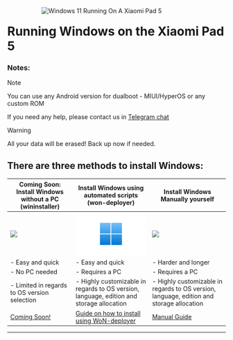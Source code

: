 <img align="right" src="https://raw.githubusercontent.com/erdilS/Port-Windows-11-Xiaomi-Pad-5/main/nabu.png" width="425" alt="Windows 11 Running On A Xiaomi Pad 5">

# Running Windows on the Xiaomi Pad 5

### Notes:
> [!NOTE]
> You can use any Android version for dualboot - MIUI/HyperOS or any custom ROM
>
> If you need any help, please contact us in [Telegram chat](https://t.me/nabuwoa)


> [!Warning]
> All your data will be erased! Back up now if needed.
>

## There are three methods to install Windows:

| **Coming Soon: Install Windows without a PC (wininstaller)**                                                                       | **Install Windows using automated scripts (won-deployer)**                                                 | **Install Windows Manually yourself**                                                                          |
|----------------------------------------------------------------------------------------------------------------|----------------------------------------------------------------------------------------------------------------|----------------------------------------------------------------------------------------------------------------|
| <a href="nopc-en.md"><img src="https://raw.githubusercontent.com/erdilS/Port-Windows-11-Xiaomi-Pad-5/main/nabu.png" width="200"></a> | <a href="won-deployer-install-en.md"><img src="https://github.com/Misha803/Files/blob/main/Designer.png" width="280"></a> | <a href="1-partition-en.md"><img src="https://github.com/WOA-Project/SurfaceDuo-Guides/assets/3755345/9791796b-406b-4f0d-8aad-20fff18741da" width="200"></a> |
| - Easy and quick                         | - Easy and quick                         | - Harder and longer                      |
| - No PC needed                           | - Requires a PC                         | - Requires a PC                          |
| - Limited in regards to OS version selection | - Highly customizable in regards to OS version, language, edition and storage allocation | - Highly customizable in regards to OS version, language, edition and storage allocation |
| [Coming Soon!](nopc-en.md) | [Guide on how to install using WoN-deployer](won-deployer-install-en.md) | [Manual Guide](1-partition-en.md) |

---













